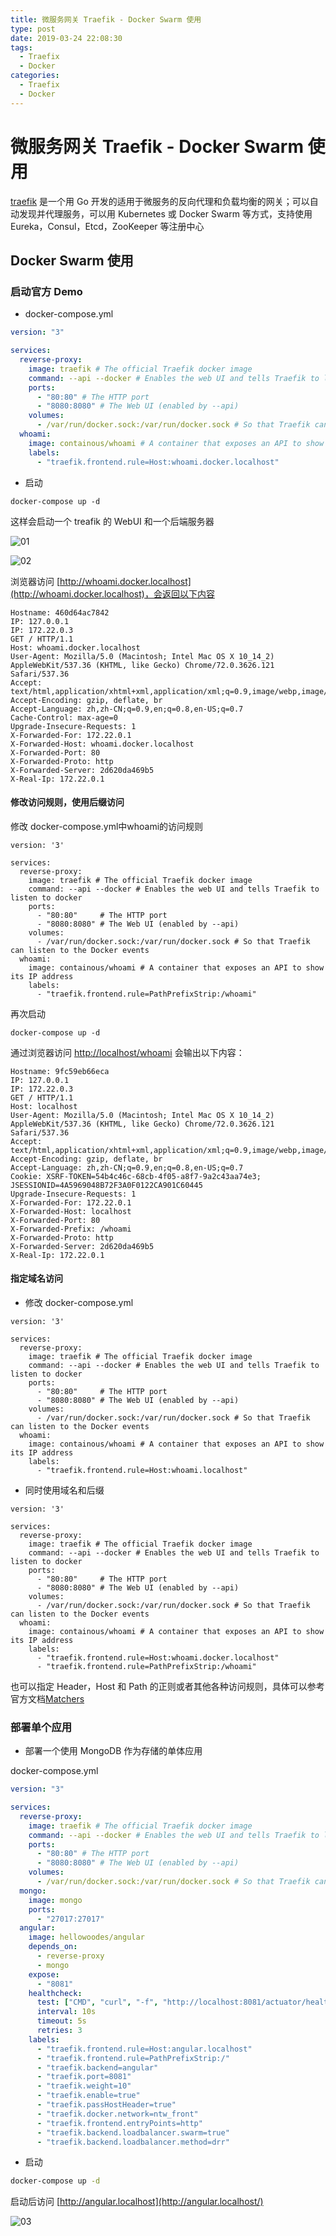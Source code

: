```yaml
---
title: 微服务网关 Traefik - Docker Swarm 使用
type: post
date: 2019-03-24 22:08:30
tags:
  - Traefix
  - Docker
categories:
  - Traefix
  - Docker
---
```


# 微服务网关 Traefik - Docker Swarm 使用

[traefik](https://docs.traefik.io/) 是一个用 Go 开发的适用于微服务的反向代理和负载均衡的网关；可以自动发现并代理服务，可以用 Kubernetes 或 Docker Swarm 等方式，支持使用 Eureka，Consul，Etcd，ZooKeeper 等注册中心

## Docker Swarm 使用

### 启动官方 Demo

- docker-compose.yml

```yaml
version: "3"

services:
  reverse-proxy:
    image: traefik # The official Traefik docker image
    command: --api --docker # Enables the web UI and tells Traefik to listen to docker
    ports:
      - "80:80" # The HTTP port
      - "8080:8080" # The Web UI (enabled by --api)
    volumes:
      - /var/run/docker.sock:/var/run/docker.sock # So that Traefik can listen to the Docker events
  whoami:
    image: containous/whoami # A container that exposes an API to show its IP address
    labels:
      - "traefik.frontend.rule=Host:whoami.docker.localhost"
```

- 启动

```
docker-compose up -d
```

这样会启动一个 treafik 的 WebUI 和一个后端服务器

![01](https://hellowood.oss-cn-beijing.aliyuncs.com/blog/treafik-01.png)

![02](https://hellowood.oss-cn-beijing.aliyuncs.com/blog/treafik-02.png)

浏览器访问 [http://whoami.docker.localhost](http://whoami.docker.localhost)，会返回以下内容

```
Hostname: 460d64ac7842
IP: 127.0.0.1
IP: 172.22.0.3
GET / HTTP/1.1
Host: whoami.docker.localhost
User-Agent: Mozilla/5.0 (Macintosh; Intel Mac OS X 10_14_2) AppleWebKit/537.36 (KHTML, like Gecko) Chrome/72.0.3626.121 Safari/537.36
Accept: text/html,application/xhtml+xml,application/xml;q=0.9,image/webp,image/apng,*/*;q=0.8
Accept-Encoding: gzip, deflate, br
Accept-Language: zh,zh-CN;q=0.9,en;q=0.8,en-US;q=0.7
Cache-Control: max-age=0
Upgrade-Insecure-Requests: 1
X-Forwarded-For: 172.22.0.1
X-Forwarded-Host: whoami.docker.localhost
X-Forwarded-Port: 80
X-Forwarded-Proto: http
X-Forwarded-Server: 2d620da469b5
X-Real-Ip: 172.22.0.1
```

#### 修改访问规则，使用后缀访问

修改 docker-compose.yml中whoami的访问规则

```
version: '3'

services:
  reverse-proxy:
    image: traefik # The official Traefik docker image
    command: --api --docker # Enables the web UI and tells Traefik to listen to docker
    ports:
      - "80:80"     # The HTTP port
      - "8080:8080" # The Web UI (enabled by --api)
    volumes:
      - /var/run/docker.sock:/var/run/docker.sock # So that Traefik can listen to the Docker events
  whoami:
    image: containous/whoami # A container that exposes an API to show its IP address
    labels:
      - "traefik.frontend.rule=PathPrefixStrip:/whoami"
```

再次启动

```
docker-compose up -d
```

通过浏览器访问 [http://localhost/whoami](http://localhost/whoami) 会输出以下内容：

```
Hostname: 9fc59eb66eca
IP: 127.0.0.1
IP: 172.22.0.3
GET / HTTP/1.1
Host: localhost
User-Agent: Mozilla/5.0 (Macintosh; Intel Mac OS X 10_14_2) AppleWebKit/537.36 (KHTML, like Gecko) Chrome/72.0.3626.121 Safari/537.36
Accept: text/html,application/xhtml+xml,application/xml;q=0.9,image/webp,image/apng,*/*;q=0.8
Accept-Encoding: gzip, deflate, br
Accept-Language: zh,zh-CN;q=0.9,en;q=0.8,en-US;q=0.7
Cookie: XSRF-TOKEN=54b4c46c-68cb-4f05-a8f7-9a2c43aa74e3; JSESSIONID=4A5969048B72F3A0F0122CA901C60445
Upgrade-Insecure-Requests: 1
X-Forwarded-For: 172.22.0.1
X-Forwarded-Host: localhost
X-Forwarded-Port: 80
X-Forwarded-Prefix: /whoami
X-Forwarded-Proto: http
X-Forwarded-Server: 2d620da469b5
X-Real-Ip: 172.22.0.1
```

#### 指定域名访问

- 修改 docker-compose.yml

```
version: '3'

services:
  reverse-proxy:
    image: traefik # The official Traefik docker image
    command: --api --docker # Enables the web UI and tells Traefik to listen to docker
    ports:
      - "80:80"     # The HTTP port
      - "8080:8080" # The Web UI (enabled by --api)
    volumes:
      - /var/run/docker.sock:/var/run/docker.sock # So that Traefik can listen to the Docker events
  whoami:
    image: containous/whoami # A container that exposes an API to show its IP address
    labels:
      - "traefik.frontend.rule=Host:whoami.localhost"
```

- 同时使用域名和后缀

```
version: '3'

services:
  reverse-proxy:
    image: traefik # The official Traefik docker image
    command: --api --docker # Enables the web UI and tells Traefik to listen to docker
    ports:
      - "80:80"     # The HTTP port
      - "8080:8080" # The Web UI (enabled by --api)
    volumes:
      - /var/run/docker.sock:/var/run/docker.sock # So that Traefik can listen to the Docker events
  whoami:
    image: containous/whoami # A container that exposes an API to show its IP address
    labels:
      - "traefik.frontend.rule=Host:whoami.docker.localhost"
      - "traefik.frontend.rule=PathPrefixStrip:/whoami"
```

也可以指定 Header，Host 和 Path 的正则或者其他各种访问规则，具体可以参考官方文档[Matchers](https://docs.traefik.io/basics/#matchers)

### 部署单个应用

- 部署一个使用 MongoDB 作为存储的单体应用

docker-compose.yml

```yaml
version: "3"

services:
  reverse-proxy:
    image: traefik # The official Traefik docker image
    command: --api --docker # Enables the web UI and tells Traefik to listen to docker
    ports:
      - "80:80" # The HTTP port
      - "8080:8080" # The Web UI (enabled by --api)
    volumes:
      - /var/run/docker.sock:/var/run/docker.sock # So that Traefik can listen to the Docker events
  mongo:
    image: mongo
    ports:
      - "27017:27017"
  angular:
    image: hellowoodes/angular
    depends_on:
      - reverse-proxy
      - mongo
    expose:
      - "8081"
    healthcheck:
      test: ["CMD", "curl", "-f", "http://localhost:8081/actuator/health"]
      interval: 10s
      timeout: 5s
      retries: 3
    labels:
      - "traefik.frontend.rule=Host:angular.localhost"
      - "traefik.frontend.rule=PathPrefixStrip:/"
      - "traefik.backend=angular"
      - "traefik.port=8081"
      - "traefik.weight=10"
      - "traefik.enable=true"
      - "traefik.passHostHeader=true"
      - "traefik.docker.network=ntw_front"
      - "traefik.frontend.entryPoints=http"
      - "traefik.backend.loadbalancer.swarm=true"
      - "traefik.backend.loadbalancer.method=drr"
```

- 启动

```bash
docker-compose up -d
```

启动后访问 [http://angular.localhost](http://angular.localhost/)

![03](https://hellowood.oss-cn-beijing.aliyuncs.com/blog/treafik-03.png)
